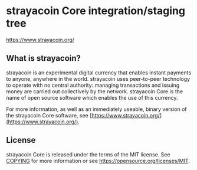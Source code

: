 strayacoin Core integration/staging tree
=====================================


https://www.strayacoin.org/

What is strayacoin?
----------------

strayacoin is an experimental digital currency that enables instant payments to
anyone, anywhere in the world. strayacoin uses peer-to-peer technology to operate
with no central authority: managing transactions and issuing money are carried
out collectively by the network. strayacoin Core is the name of open source
software which enables the use of this currency.

For more information, as well as an immediately useable, binary version of
the strayacoin Core software, see [https://www.strayacoin.org/](https://www.strayacoin.org/).

License
-------

strayacoin Core is released under the terms of the MIT license. See [COPYING](COPYING) for more
information or see https://opensource.org/licenses/MIT.

